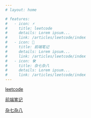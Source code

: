 ```yaml
---
# layout: home

# features:
#   - icon: ⚡️
#     title: leetcode
#     details: Lorem ipsum...
#     link: /articles/leetcode/index
#   - icon: 🖖
#     title: 前端笔记
#     details: Lorem ipsum...
#     link: /articles/leetcode/index
#   - icon: 🛠️
#     title: 杂七杂八
#     details: Lorem ipsum...
#     link: /articles/leetcode/index
---
```


<script setup>
import home from './view/home/index.vue'
</script>

<home />

[leetcode](./articles/leetcode/index.md)

[前端笔记](./articles/frontend/index.md)

[杂七杂八](./articles/others/index.md)
